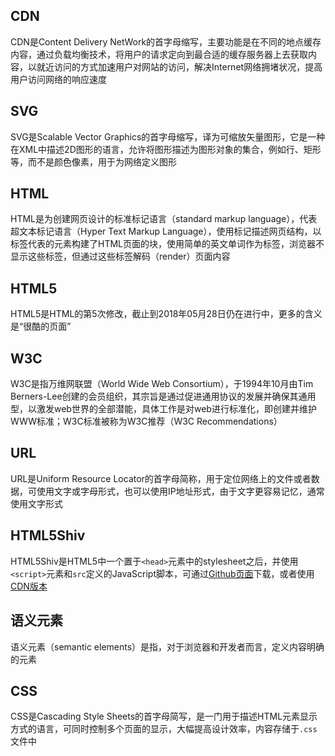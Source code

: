 ## CDN
CDN是Content Delivery NetWork的首字母缩写，主要功能是在不同的地点缓存内容，通过负载均衡技术，将用户的请求定向到最合适的缓存服务器上去获取内容，以就近访问的方式加速用户对网站的访问，解决Internet网络拥堵状况，提高用户访问网络的响应速度

## SVG
SVG是Scalable Vector Graphics的首字母缩写，译为可缩放矢量图形，它是一种在XML中描述2D图形的语言，允许将图形描述为图形对象的集合，例如行、矩形等，而不是颜色像素，用于为网络定义图形

## HTML
HTML是为创建网页设计的标准标记语言（standard markup language），代表超文本标记语言（Hyper Text Markup Language），使用标记描述网页结构，以标签代表的元素构建了HTML页面的块，使用简单的英文单词作为标签，浏览器不显示这些标签，但通过这些标签解码（render）页面内容

## HTML5
HTML5是HTML的第5次修改，截止到2018年05月28日仍在进行中，更多的含义是“很酷的页面”

## W3C
W3C是指万维网联盟（World Wide Web Consortium），于1994年10月由Tim Berners-Lee创建的会员组织，其宗旨是通过促进通用协议的发展并确保其通用型，以激发web世界的全部潜能，具体工作是对web进行标准化，即创建并维护WWW标准；W3C标准被称为W3C推荐（W3C Recommendations）

## URL
URL是Uniform Resource Locator的首字母简称，用于定位网络上的文件或者数据，可使用文字或字母形式，也可以使用IP地址形式，由于文字更容易记忆，通常使用文字形式

## HTML5Shiv
HTML5Shiv是HTML5中一个置于`<head>`元素中的stylesheet之后，并使用`<script>`元素和`src`定义的JavaScript脚本，可通过[Github页面](https://github.com/aFarkas/html5shiv)下载，或者使用[CDN版本](https://oss.maxcdn.com/libs/html5shiv/3.7.0/html5shiv.js)

## 语义元素
语义元素（semantic elements）是指，对于浏览器和开发者而言，定义内容明确的元素

## CSS
CSS是Cascading Style Sheets的首字母简写，是一门用于描述HTML元素显示方式的语言，可同时控制多个页面的显示，大幅提高设计效率，内容存储于`.css`文件中